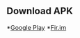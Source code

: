 ## Download APK
*[Google Play](https://play.google.com/store/apps/details?id=com.lerist.ghosts)
*[Fir.im](https://fir.im/gohost)

